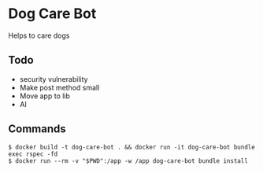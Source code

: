 # Dog Care Bot
Helps to care dogs

## Todo
- security vulnerability
- Make post method small
- Move app to lib
- AI

## Commands
```
$ docker build -t dog-care-bot . && docker run -it dog-care-bot bundle exec rspec -fd
$ docker run --rm -v "$PWD":/app -w /app dog-care-bot bundle install
```
